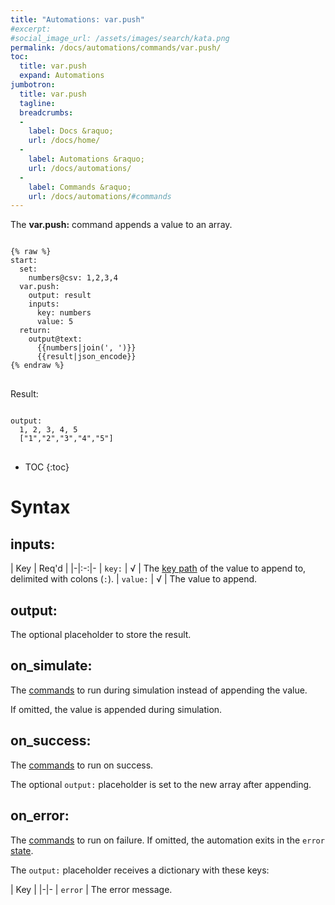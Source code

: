 ```yaml
---
title: "Automations: var.push"
#excerpt: 
#social_image_url: /assets/images/search/kata.png
permalink: /docs/automations/commands/var.push/
toc:
  title: var.push
  expand: Automations
jumbotron:
  title: var.push
  tagline: 
  breadcrumbs:
  -
    label: Docs &raquo;
    url: /docs/home/
  -
    label: Automations &raquo;
    url: /docs/automations/
  -
    label: Commands &raquo;
    url: /docs/automations/#commands
---
```


The **var.push:** command appends a value to an array.

<pre>
<code class="language-cerb">
{% raw %}
start:
  set:
    numbers@csv: 1,2,3,4
  var.push:
    output: result
    inputs:
      key: numbers
      value: 5
  return:
    output@text:
      {{numbers|join(', ')}}
      {{result|json_encode}}
{% endraw %}
</code>
</pre>

Result:

<pre>
<code class="language-cerb">
output:
  1, 2, 3, 4, 5
  ["1","2","3","4","5"]
</code>
</pre>

* TOC
{:toc}

# Syntax

## inputs:

| Key | Req'd | 
|-|:-:|-
| `key:` | √ | The [key path](/docs/automations/#dictionaries) of the value to append to, delimited with colons (`:`).
| `value:` | √ | The value to append.

## output:

The optional placeholder to store the result.

## on_simulate:

The [commands](/docs/automations/#commands) to run during simulation instead of appending the value.

If omitted, the value is appended during simulation.

## on_success:

The [commands](/docs/automations/#commands) to run on success.

The optional `output:` placeholder is set to the new array after appending.

## on_error:

The [commands](/docs/automations/#commands) to run on failure. If omitted, the automation exits in the `error` [state](/docs/automations/#exit-states).

The `output:` placeholder receives a dictionary with these keys:

| Key |
|-|-
| `error` | The error message.
